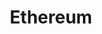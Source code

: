 ---
title: "Ethereum"
logo: "eth_logo.png"
QRCode: "eth_qr.png"
addressPrefix: "ETH"
address: "0x96e7c56D5D1a7CC236AB491B552ae8d8700071c5"

draft: true
weight: 4
---